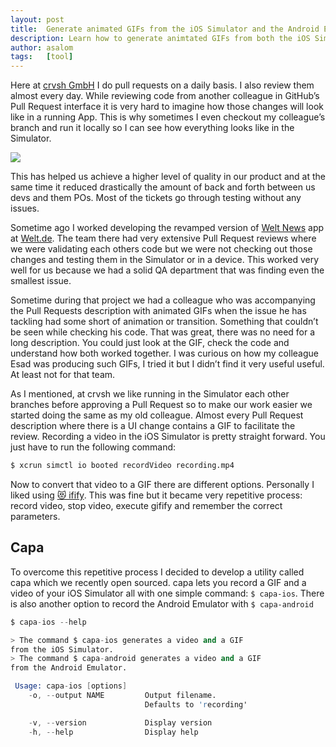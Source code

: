 ```yaml
---
layout: post
title:  Generate animated GIFs from the iOS Simulator and the Android Emulator
description: Learn how to generate animtated GIFs from both the iOS Simulator and the Android Emulator. We can later attach this GIFs to Pull Requests or README files to showcase the running application.
author: asalom
tags:   [tool]
---
```


Here at [crvsh GmbH](https://crvsh.com/) I do pull requests on a daily basis. I also review them almost every day. While reviewing code from another colleague in GitHub’s Pull Request interface it is very hard to imagine how those changes will look like in a running App. This is why sometimes I even checkout my colleague’s branch and run it locally so I can see how everything looks like in the Simulator. 

![](../images/posts{{page.url}}gif-example.gif)

This has helped us achieve a higher level of quality in our product and at the same time it reduced drastically the amount of back and forth between us devs and them POs. Most of the tickets go through testing without any issues.

Sometime ago I worked developing the revamped version of [Welt News](https://itunes.apple.com/us/app/welt-news-nachrichten-live/id340021100?mt=8) app at [Welt.de](https://www.welt.de/). The team there had very extensive Pull Request reviews where we were validating each others code but we were not checking out those changes and testing them in the Simulator or in a device. This worked very well for us because we had a solid QA department that was finding even the smallest issue.

Sometime during that project we had a colleague who was accompanying the Pull Requests description with animated GIFs when the issue he has tackling had some short of animation or transition. Something that couldn’t be seen while checking his code. That was great, there was no need for a long description. You could just look at the GIF, check the code and understand how both worked together. I was curious on how my colleague Esad was producing such GIFs, I tried it but I didn’t find it very useful useful. At least not for that team.

As I mentioned, at crvsh we like running in the Simulator each other branches before approving a Pull Request so to make our work easier we started doing the same as my old colleague. Almost every Pull Request description where there is a UI change contains a GIF to facilitate the review. Recording a video in the iOS Simulator is pretty straight forward. You just have to run the following command:

```s
$ xcrun simctl io booted recordVideo recording.mp4
```

Now to convert that video to a GIF there are different options. Personally I liked using [😻 ifify](https://github.com/vvo/gifify). This was fine but it became very repetitive process: record video, stop video, execute gifify and remember the correct parameters.

## Capa

To overcome this repetitive process I decided to develop a utility called capa which we recently open sourced. capa lets you record a GIF and a video of your iOS Simulator all with one simple command: `$ capa-ios`. There is also another option to record the Android Emulator with `$ capa-android`

```s
$ capa-ios --help

> The command $ capa-ios generates a video and a GIF 
from the iOS Simulator.
> The command $ capa-android generates a video and a GIF
from the Android Emulator.

 Usage: capa-ios [options]
    -o, --output NAME         Output filename.
                              Defaults to 'recording'

    -v, --version             Display version
    -h, --help                Display help
```